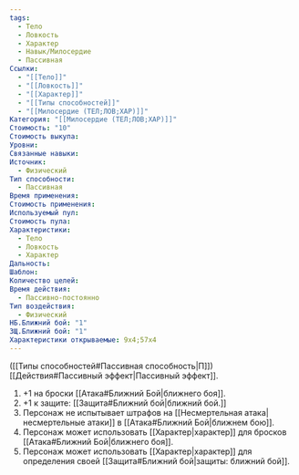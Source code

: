 ```yaml
---
tags:
  - Тело
  - Ловкость
  - Характер
  - Навык/Милосердие
  - Пассивная
Ссылки:
  - "[[Тело]]"
  - "[[Ловкость]]"
  - "[[Характер]]"
  - "[[Типы способностей]]"
  - "[[Милосердие (ТЕЛ;ЛОВ;ХАР)]]"
Категория: "[[Милосердие (ТЕЛ;ЛОВ;ХАР)]]"
Стоимость: "10"
Стоимость выкупа:
Уровни:
Связанные навыки:
Источник:
  - Физический
Тип способности:
  - Пассивная
Время применения:
Стоимость применения:
Используемый пул:
Стоимость пула:
Характеристики:
  - Тело
  - Ловкость
  - Характер
Дальность:
Шаблон:
Количество целей:
Время действия:
  - Пассивно-постоянно
Тип воздействия:
  - Физический
НБ.Ближний бой: "1"
ЗЩ.Ближний бой: "1"
Характеристики открываемые: 9x4;57x4
---
```

([[Типы способностей#Пассивная способность|П]]) [[Действия#Пассивный эффект|Пассивный эффект]]. 

1. +1 на броски [[Атака#Ближний Бой|ближнего боя]].
2. +1 к защите: [[Защита#Ближний бой|ближний бой.]]
3. Персонаж не испытывает штрафов на [[Несмертельная атака|несмертельные атаки]] в [[Атака#Ближний Бой|ближнем бою]].
4. Персонаж может использовать [[Характер|характер]] для бросков [[Атака#Ближний Бой|ближнего боя]].
5. Персонаж может использовать [[Характер|характер]] для определения своей [[Защита#Ближний бой|защиты: ближний бой]].
